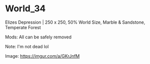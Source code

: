 # World_34
Elizes Depression | 250 x 250, 50% World Size, Marble &amp; Sandstone, Temperate Forest

Mods: All can be safely removed

Note: I'm not dead lol

Image: https://imgur.com/a/GKrJnfM 
